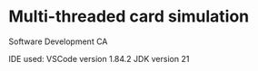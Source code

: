 # Multi-threaded card simulation
Software Development CA

IDE used: VSCode version 1.84.2
JDK version 21
